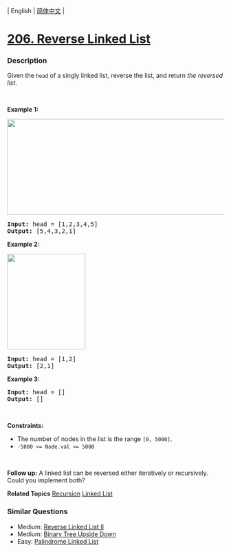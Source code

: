 | English | [简体中文](README.md) |

# [206. Reverse Linked List](https://leetcode-cn.com/problems/reverse-linked-list)
 ### Description
<p>Given the <code>head</code> of a singly linked list, reverse the list, and return <em>the reversed list</em>.</p>

<p>&nbsp;</p>
<p><strong>Example 1:</strong></p>
<img alt="" src="https://assets.leetcode.com/uploads/2021/02/19/rev1ex1.jpg" style="width: 542px; height: 222px;" />
<pre>
<strong>Input:</strong> head = [1,2,3,4,5]
<strong>Output:</strong> [5,4,3,2,1]
</pre>

<p><strong>Example 2:</strong></p>
<img alt="" src="https://assets.leetcode.com/uploads/2021/02/19/rev1ex2.jpg" style="width: 182px; height: 222px;" />
<pre>
<strong>Input:</strong> head = [1,2]
<strong>Output:</strong> [2,1]
</pre>

<p><strong>Example 3:</strong></p>

<pre>
<strong>Input:</strong> head = []
<strong>Output:</strong> []
</pre>

<p>&nbsp;</p>
<p><strong>Constraints:</strong></p>

<ul>
	<li>The number of nodes in the list is the range <code>[0, 5000]</code>.</li>
	<li><code>-5000 &lt;= Node.val &lt;= 5000</code></li>
</ul>

<p>&nbsp;</p>
<p><strong>Follow up:</strong> A linked list can be reversed either iteratively or recursively. Could you implement both?</p>

**Related Topics**  [Recursion](https://leetcode-cn.com/tag/recursion) [Linked List](https://leetcode-cn.com/tag/linked-list) 

### Similar Questions
 - Medium:	[Reverse Linked List II](https://leetcode-cn.com/problems/reverse-linked-list-ii) 
 - Medium:	[Binary Tree Upside Down](https://leetcode-cn.com/problems/binary-tree-upside-down) 
 - Easy:	[Palindrome Linked List](https://leetcode-cn.com/problems/palindrome-linked-list) 
